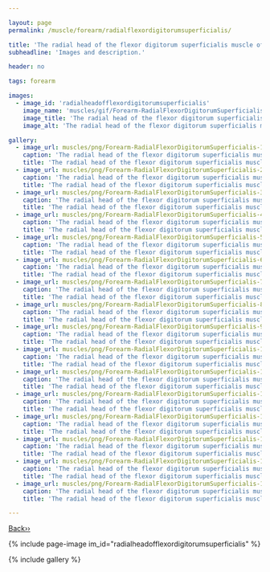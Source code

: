 ```yaml
---

layout: page
permalink: /muscle/forearm/radialflexordigitorumsuperficialis/

title: 'The radial head of the flexor digitorum superficialis muscle of the forearm'
subheadline: 'Images and description.'

header: no

tags: forearm

images:
  - image_id: 'radialheadofflexordigitorumsuperficialis'
    image_name: 'muscles/gif/Forearm-RadialFlexorDigitorumSuperficialis.gif'
    image_title: 'The radial head of the flexor digitorum superficialis muscle of the forearm'
    image_alt: 'The radial head of the flexor digitorum superficialis muscle of the forearm' 

gallery:
  - image_url: muscles/png/Forearm-RadialFlexorDigitorumSuperficialis-1.png
    caption: 'The radial head of the flexor digitorum superficialis muscle of the forearm - orientation 1'
    title: 'The radial head of the flexor digitorum superficialis muscle of the forearm - orientation 1'
  - image_url: muscles/png/Forearm-RadialFlexorDigitorumSuperficialis-2.png
    caption: 'The radial head of the flexor digitorum superficialis muscle of the forearm - orientation 2'
    title: 'The radial head of the flexor digitorum superficialis muscle of the forearm - orientation 2'
  - image_url: muscles/png/Forearm-RadialFlexorDigitorumSuperficialis-3.png
    caption: 'The radial head of the flexor digitorum superficialis muscle of the forearm - orientation 3'
    title: 'The radial head of the flexor digitorum superficialis muscle of the forearm - orientation 3'
  - image_url: muscles/png/Forearm-RadialFlexorDigitorumSuperficialis-4.png
    caption: 'The radial head of the flexor digitorum superficialis muscle of the forearm - orientation 4'
    title: 'The radial head of the flexor digitorum superficialis muscle of the forearm - orientation 4'
  - image_url: muscles/png/Forearm-RadialFlexorDigitorumSuperficialis-5.png
    caption: 'The radial head of the flexor digitorum superficialis muscle of the forearm - orientation 5'
    title: 'The radial head of the flexor digitorum superficialis muscle of the forearm - orientation 5'
  - image_url: muscles/png/Forearm-RadialFlexorDigitorumSuperficialis-6.png
    caption: 'The radial head of the flexor digitorum superficialis muscle of the forearm - orientation 6'
    title: 'The radial head of the flexor digitorum superficialis muscle of the forearm - orientation 6'
  - image_url: muscles/png/Forearm-RadialFlexorDigitorumSuperficialis-7.png
    caption: 'The radial head of the flexor digitorum superficialis muscle of the forearm - orientation 7'
    title: 'The radial head of the flexor digitorum superficialis muscle of the forearm - orientation 7'
  - image_url: muscles/png/Forearm-RadialFlexorDigitorumSuperficialis-8.png
    caption: 'The radial head of the flexor digitorum superficialis muscle of the forearm - orientation 8'
    title: 'The radial head of the flexor digitorum superficialis muscle of the forearm - orientation 8'
  - image_url: muscles/png/Forearm-RadialFlexorDigitorumSuperficialis-9.png
    caption: 'The radial head of the flexor digitorum superficialis muscle of the forearm - orientation 9'
    title: 'The radial head of the flexor digitorum superficialis muscle of the forearm - orientation 9'
  - image_url: muscles/png/Forearm-RadialFlexorDigitorumSuperficialis-10.png
    caption: 'The radial head of the flexor digitorum superficialis muscle of the forearm - orientation 10'
    title: 'The radial head of the flexor digitorum superficialis muscle of the forearm - orientation 10'
  - image_url: muscles/png/Forearm-RadialFlexorDigitorumSuperficialis-11.png
    caption: 'The radial head of the flexor digitorum superficialis muscle of the forearm - orientation 11'
    title: 'The radial head of the flexor digitorum superficialis muscle of the forearm - orientation 11'
  - image_url: muscles/png/Forearm-RadialFlexorDigitorumSuperficialis-12.png
    caption: 'The radial head of the flexor digitorum superficialis muscle of the forearm - orientation 12'
    title: 'The radial head of the flexor digitorum superficialis muscle of the forearm - orientation 12'
  - image_url: muscles/png/Forearm-RadialFlexorDigitorumSuperficialis-13.png
    caption: 'The radial head of the flexor digitorum superficialis muscle of the forearm - orientation 13'
    title: 'The radial head of the flexor digitorum superficialis muscle of the forearm - orientation 13'
  - image_url: muscles/png/Forearm-RadialFlexorDigitorumSuperficialis-14.png
    caption: 'The radial head of the flexor digitorum superficialis muscle of the forearm - orientation 14'
    title: 'The radial head of the flexor digitorum superficialis muscle of the forearm - orientation 14'
  - image_url: muscles/png/Forearm-RadialFlexorDigitorumSuperficialis-15.png
    caption: 'The radial head of the flexor digitorum superficialis muscle of the forearm - orientation 15'
    title: 'The radial head of the flexor digitorum superficialis muscle of the forearm - orientation 15'
  - image_url: muscles/png/Forearm-RadialFlexorDigitorumSuperficialis-16.png
    caption: 'The radial head of the flexor digitorum superficialis muscle of the forearm - orientation 16'
    title: 'The radial head of the flexor digitorum superficialis muscle of the forearm - orientation 16'

---
```


[Back››](/muscle/forearm/)

{% include page-image im_id="radialheadofflexordigitorumsuperficialis" %}

{% include gallery %}
